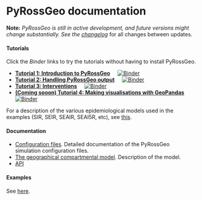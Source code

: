 # PyRossGeo documentation

**Note:** <i>PyRossGeo is
still in active development, and future versions might change substantially. See the <a href="https://github.com/lukastk/PyRossGeo/blob/master/docs/changelogs.md" target="_blank">changelog</a> </i>
for all changes between updates.

#### Tutorials

Click the *Binder* links to try the tutorials without having to install PyRossGeo.

- [**Tutorial 1: Introduction to PyRossGeo**](https://github.com/lukastk/PyRossGeo/blob/master/examples/tutorial1-introduction-to-pyrossgeo/tutorial1-introduction-to-pyrossgeo.ipynb)
&nbsp;&nbsp;&nbsp;
[![Binder](https://mybinder.org/badge_logo.svg)](https://mybinder.org/v2/gh/lukastk/PyRossGeo/master?filepath=examples%2Ftutorial1-introduction-to-pyrossgeo%2Ftutorial1-introduction-to-pyrossgeo.ipynb)
- [**Tutorial 2: Handling PyRossGeo output**](https://github.com/lukastk/PyRossGeo/blob/master/examples/tutorial2-handling-PyRossGeo-output/tutorial2-handling-PyRossGeo-output.ipynb) 
&nbsp;&nbsp;&nbsp;
[![Binder](https://mybinder.org/badge_logo.svg)](https://mybinder.org/v2/gh/lukastk/PyRossGeo/master?filepath=examples%2Ftutorial2-handling-PyRossGeo-output%2Ftutorial2-handling-PyRossGeo-output.ipynb)
- [**Tutorial 3: Interventions**](https://github.com/lukastk/PyRossGeo/blob/master/examples/tutorial3-interventions/tutorial3-interventions.ipynb)
&nbsp;&nbsp;&nbsp;
[![Binder](https://mybinder.org/badge_logo.svg)](https://mybinder.org/v2/gh/lukastk/PyRossGeo/master?filepath=examples%2Ftutorial3-interventions%2Ftutorial3-interventions.ipynb)
- [**(Coming sooon) Tutorial 4: Making visualisations with GeoPandas**](https://github.com/lukastk/PyRossGeo/blob/master/examples/tutorial4-making-visualisations-with-geopandas/tutorial4-making-visualisations-with-geopandas.ipynb)
&nbsp;&nbsp;&nbsp; 
[![Binder](https://mybinder.org/badge_logo.svg)](https://mybinder.org/v2/gh/lukastk/PyRossGeo/master?filepath=examples%2Ftutorial4-making-visualisations-with-geopandas%2Ftutorial4-making-visualisations-with-geopandas.ipynb)

For a description of the various epidemiological models used in the examples (SIR, SEIR, SEAIR, SEAI5R, etc), see [this](https://github.com/rajeshrinet/pyross/blob/master/docs/models.pdf).

#### Documentation

- [Configuration files](https://github.com/lukastk/PyRossGeo/blob/master/docs/Configuration%20files.md).  Detailed documentation of the PyRossGeo simulation configuration files.
- [The geographical compartmental model](https://github.com/lukastk/PyRossGeo/blob/master/docs/model.pdf). Description of the model.
- [API](https://lukastk.github.io/pyrossgeo-api/)


#### Examples

See [here](https://github.com/lukastk/PyRossGeo/tree/master/examples).
